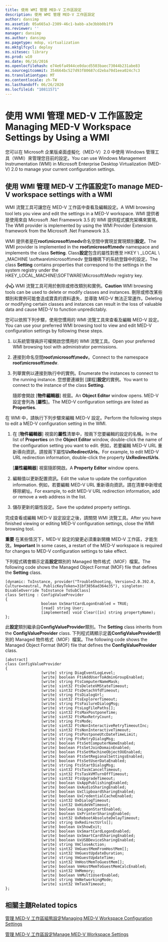 ```yaml
---
title: 使用 WMI 管理 MED-V 工作區設定
description: 使用 WMI 管理 MED-V 工作區設定
author: dansimp
ms.assetid: 05a665a3-2309-46c1-babb-a3e3bbb0b1f9
ms.reviewer: ''
manager: dansimp
ms.author: dansimp
ms.pagetype: mdop, virtualization
ms.mktglfcycl: deploy
ms.sitesec: library
ms.prod: w10
ms.date: 06/16/2016
ms.openlocfilehash: e74e6fa4944ce0dacd5503baec73044b231abe83
ms.sourcegitcommit: 354664bc527d93f80687cd2eba70d1eea024c7c3
ms.translationtype: MT
ms.contentlocale: zh-TW
ms.lasthandoff: 06/26/2020
ms.locfileid: "10811571"
---
```

# <span data-ttu-id="1f544-103">使用 WMI 管理 MED-V 工作區設定</span><span class="sxs-lookup"><span data-stu-id="1f544-103">Managing MED-V Workspace Settings by Using a WMI</span></span>


<span data-ttu-id="1f544-104">您可以在 Microsoft 企業版桌面虛擬化（MED-V）2.0 中使用 Windows 管理工具（WMI）來管理您目前的設定。</span><span class="sxs-lookup"><span data-stu-id="1f544-104">You can use Windows Management Instrumentation (WMI) in Microsoft Enterprise Desktop Virtualization (MED-V) 2.0 to manage your current configuration settings.</span></span>

## <span data-ttu-id="1f544-105">使用 WMI 管理 MED-V 工作區設定</span><span class="sxs-lookup"><span data-stu-id="1f544-105">To manage MED-V workspace settings with a WMI</span></span>


<span data-ttu-id="1f544-106">WMI 流覽工具可讓您在 MED-V 工作區中查看及編輯設定。</span><span class="sxs-lookup"><span data-stu-id="1f544-106">A WMI browsing tool lets you view and edit the settings in a MED-V workspace.</span></span> <span data-ttu-id="1f544-107">WMI 提供者是使用來自 Microsoft .Net Framework 3.5 的 WMI 提供程式擴充架構來實現。</span><span class="sxs-lookup"><span data-stu-id="1f544-107">The WMI provider is implemented by using the WMI Provider Extension framework from the Microsoft .Net Framework 3.5.</span></span>

<span data-ttu-id="1f544-108">WMI 提供者是在**root\\microsoft\\medv**命名空間中實現並實現類別**設定**。</span><span class="sxs-lookup"><span data-stu-id="1f544-108">The WMI provider is implemented in the **root\\microsoft\\medv** namespace and implements the class **Setting**.</span></span> <span data-ttu-id="1f544-109">Class**設定**包含的屬性對應至 HKEY \ _LOCAL \ _MACHINE \\software\\microsoft\\medv 登錄機碼下的系統登錄中的設定。</span><span class="sxs-lookup"><span data-stu-id="1f544-109">The class **Setting** contains properties that correspond to the settings in the system registry under the HKEY\_LOCAL\_MACHINE\\SOFTWARE\\Microsoft\\Medv registry key.</span></span>

<span data-ttu-id="1f544-110">**小心** WMI 流覽工具可用於刪除或修改類別和實例。</span><span class="sxs-lookup"><span data-stu-id="1f544-110">**Caution** WMI browsing tools can be used to delete or modify classes and instances.</span></span> <span data-ttu-id="1f544-111">刪除或修改某些類別和實例可能會造成寶貴的資料遺失，並導致 MED-V 無法正常運作。</span><span class="sxs-lookup"><span data-stu-id="1f544-111">Deleting or modifying certain classes and instances can result in the loss of valuable data and cause MED-V to function unpredictably.</span></span>

 

<span data-ttu-id="1f544-112">您可以依照下列步驟，使用您慣用的 WMI 流覽工具來查看及編輯 MED-V 設定。</span><span class="sxs-lookup"><span data-stu-id="1f544-112">You can use your preferred WMI browsing tool to view and edit MED-V configuration settings by following these steps.</span></span>

1.  <span data-ttu-id="1f544-113">以系統管理員許可權開啟您慣用的 WMI 流覽工具。</span><span class="sxs-lookup"><span data-stu-id="1f544-113">Open your preferred WMI browsing tool with administrator permissions.</span></span>

2.  <span data-ttu-id="1f544-114">連接到命名空間**root\\microsoft\\medv**。</span><span class="sxs-lookup"><span data-stu-id="1f544-114">Connect to the namespace **root\\microsoft\\medv**.</span></span>

3.  <span data-ttu-id="1f544-115">列舉實例以連接到執行中的實例。</span><span class="sxs-lookup"><span data-stu-id="1f544-115">Enumerate the instances to connect to the running instance.</span></span> <span data-ttu-id="1f544-116">您想要連線到 [課程]**設定**的實例。</span><span class="sxs-lookup"><span data-stu-id="1f544-116">You want to connect to the instance of the class **Setting**.</span></span>

    <span data-ttu-id="1f544-117">隨即會開啟 [**物件編輯器**] 視窗。</span><span class="sxs-lookup"><span data-stu-id="1f544-117">An **Object Editor** window opens.</span></span> <span data-ttu-id="1f544-118">MED-V 設定會列為 [**屬性**]。</span><span class="sxs-lookup"><span data-stu-id="1f544-118">The MED-V configuration settings are listed as **Properties**.</span></span>

<span data-ttu-id="1f544-119">在 WMI 中，請執行下列步驟來編輯 MED-V 設定。</span><span class="sxs-lookup"><span data-stu-id="1f544-119">Perform the following steps to edit a MED-V configuration setting in the WMI.</span></span>

1.  <span data-ttu-id="1f544-120">在 [**物件編輯器**] 視窗的**屬性**清單中，按兩下您要編輯的設定的名稱。</span><span class="sxs-lookup"><span data-stu-id="1f544-120">In the list of **Properties** on the **Object Editor** window, double-click the name of the configuration setting you want to edit.</span></span> <span data-ttu-id="1f544-121">例如，若要編輯 MED-V URL 重新導向資訊，請按兩下屬性**UxRedirectUrls**。</span><span class="sxs-lookup"><span data-stu-id="1f544-121">For example, to edit MED-V URL redirection information, double-click the property **UxRedirectUrls**.</span></span>

    <span data-ttu-id="1f544-122">[**屬性編輯器**] 視窗隨即開啟。</span><span class="sxs-lookup"><span data-stu-id="1f544-122">A **Property Editor** window opens.</span></span>

2.  <span data-ttu-id="1f544-123">編輯值以更新配置資訊。</span><span class="sxs-lookup"><span data-stu-id="1f544-123">Edit the value to update the configuration information.</span></span> <span data-ttu-id="1f544-124">例如，若要編輯 MED-V URL 重新導向資訊，請在清單中新增或移除網址。</span><span class="sxs-lookup"><span data-stu-id="1f544-124">For example, to edit MED-V URL redirection information, add or remove a web address in the list.</span></span>

3.  <span data-ttu-id="1f544-125">儲存更新的屬性設定。</span><span class="sxs-lookup"><span data-stu-id="1f544-125">Save the updated property settings.</span></span>

<span data-ttu-id="1f544-126">完成查看或編輯 MED-V 設定設定之後，請關閉 WMI 流覽工具。</span><span class="sxs-lookup"><span data-stu-id="1f544-126">After you have finished viewing or editing MED-V configuration settings, close the WMI browsing tool.</span></span>

<span data-ttu-id="1f544-127">**重要** 在某些情況下，MED-V 設定的變更必須重新開機 MED-V 工作區，才能生效。</span><span class="sxs-lookup"><span data-stu-id="1f544-127">**Important** In some cases, a restart of the MED-V workspace is required for changes to MED-V configuration settings to take effect.</span></span>

 

<span data-ttu-id="1f544-128">下列程式碼會顯示定義**設定**類別的 Managed 物件格式（MOF）檔案。</span><span class="sxs-lookup"><span data-stu-id="1f544-128">The following code shows the Managed Object Format (MOF) file that defines the **Setting** class.</span></span>

``` syntax
[dynamic: ToInstance, provider("TroubleShooting, Version=2.0.392.0, Culture=neutral, PublicKeyToken=31bf3856ad364e35"), singleton: DisableOverride ToInstance ToSubClass]
class Setting : ConfigValueProvider
{
                boolean UxSmartCardLogonEnabled = TRUE;
                [read] string User;
                [implemented] void Clear([in] string propertyName);
};
```

<span data-ttu-id="1f544-129">此**設定**類別繼承自**ConfigValueProvider**類別。</span><span class="sxs-lookup"><span data-stu-id="1f544-129">The **Setting** class inherits from the **ConfigValueProvider** class.</span></span> <span data-ttu-id="1f544-130">下列程式碼顯示定義**ConfigValueProvider**類別的 Managed 物件格式（MOF）檔案。</span><span class="sxs-lookup"><span data-stu-id="1f544-130">The following code shows the Managed Object Format (MOF) file that defines the **ConfigValueProvider** class.</span></span>

``` syntax
[abstract]
class ConfigValueProvider
{
                [write] string DiagEventLogLevel;
                [write] boolean FtsAddUserToAdminGroupEnabled;
                [write] string FtsComputerNameMask;
                [write] sint32 FtsDeleteVMStateTimeout;
                [write] sint32 FtsDetachVfdTimeout;
                [write] string FtsDialogUrl;
                [write] sint32 FtsExplorerTimeout;
                [write] string FtsFailureDialogMsg;
                [write] string FtsLogFilePaths[];
                [write] sint32 FtsMaxPostponeTime;
                [write] sint32 FtsMaxRetryCount;
                [write] string FtsMode;
                [write] sint32 FtsNonInteractiveRetryTimeoutInc;
                [write] sint32 FtsNonInteractiveTimeout;
                [write] string FtsPostponeUtcDateTimeLimit;
                [write] string FtsRetryDialogMsg;
                [write] boolean FtsSetComputerNameEnabled;
                [write] boolean FtsSetJoinDomainEnabled;
                [write] boolean FtsSetMachineObjectOUEnabled;
                [write] boolean FtsSetRegionalSettingsEnabled;
                [write] boolean FtsSetUserDataEnabled;
                [write] string FtsStartDialogMsg;
                [write] sint32 FtsTaskCancelTimeout;
                [write] sint32 FtsTaskVMTurnOffTimeout;
                [write] sint32 FtsUpgradeTimeout;
                [write] boolean UxAppPublishingEnabled;
                [write] boolean UxAudioSharingEnabled;
                [write] boolean UxClipboardSharingEnabled;
                [write] boolean UxCredentialCacheEnabled;
                [write] sint32 UxDialogTimeout;
                [write] sint32 UxHideVmTimeout;
                [write] boolean UxLogonStartEnabled;
                [write] boolean UxPrinterSharingEnabled;
                [write] sint32 UxRebootAbsoluteDelayTimeout;
                [write] string UxRedirectUrls[];
                [write] boolean UxShowExit;
                [write] boolean UxSmartCardLogonEnabled;
                [write] boolean UxSmartCardSharingEnabled;
                [write] boolean UxUSBDeviceSharingEnabled;
                [write] string VmCloseAction;
                [write] sint32 VmGuestMemFromHostMem[];
                [write] sint32 VmGuestUpdateDuration;
                [write] string VmGuestUpdateTime;
                [write] sint32 VmHostMemToGuestMem[];
                [write] boolean VmHostMemToGuestMemCalcEnabled;
                [write] sint32 VmMemory;
                [write] boolean VmMultiUserEnabled;
                [write] string VmNetworkingMode;
                [write] sint32 VmTaskTimeout;
};
```

## <span data-ttu-id="1f544-131">相關主題</span><span class="sxs-lookup"><span data-stu-id="1f544-131">Related topics</span></span>


[<span data-ttu-id="1f544-132">管理 MED-V 工作區組態設定</span><span class="sxs-lookup"><span data-stu-id="1f544-132">Managing MED-V Workspace Configuration Settings</span></span>](managing-med-v-workspace-configuration-settings.md)

[<span data-ttu-id="1f544-133">管理 MED-V 工作區設定</span><span class="sxs-lookup"><span data-stu-id="1f544-133">Manage MED-V Workspace Settings</span></span>](manage-med-v-workspace-settings.md)

 

 





